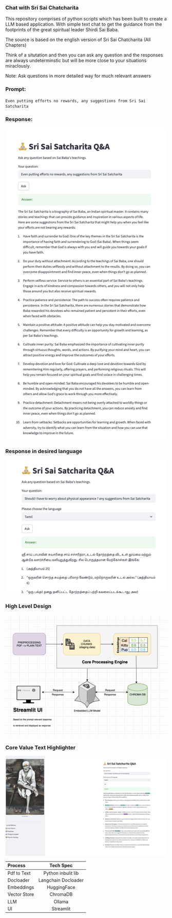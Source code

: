 ### Chat with Sri Sai Chatcharita

This repository comprises of python scripts which has been built to create a LLM based application. With simple text chat to get the guidance from the footprints of the great spiritual leader Shirdi Sai Baba.

The source is based on the english version of Sri Sai Chatcharita (All Chapters)

Think of a situtation and then you can ask any question and the responses are always undeterminstic but will be more close to your situations miraclously.

Note: Ask questions in more detailed way for much relevant answers

### Prompt: 
`Even putting efforts no rewards, any suggestions from Sri Sai Satcharita`

### Response: 
![Sample Response](assets/readme/response_1.png)

### Response in desired language
![Tamil Response](assets/readme/tamil_translation.png)

### High Level Design
![HLD](assets/readme/ask_ssb_hld.png)

### Core Value Text Highlighter
![Text Highlighter](assets/readme/text_highlighter.png)


| Process | Tech Spec |
| :--- | :---: |
| Pdf to Text | Python inbulit lib |
| Docloader | Langchain Docloader |
| Embeddings | HuggingFace |
| Vector Store | ChromaDB |
| LLM | Ollama |
| UI | Streamlit |






